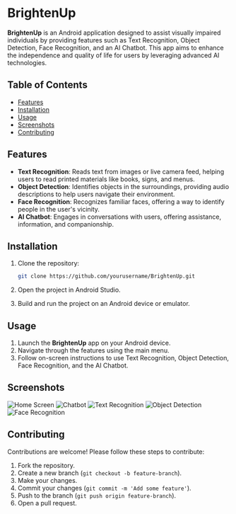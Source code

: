 # BrightenUp

**BrightenUp** is an Android application designed to assist visually impaired individuals by providing features such as Text Recognition, Object Detection, Face Recognition, and an AI Chatbot. This app aims to enhance the independence and quality of life for users by leveraging advanced AI technologies.

## Table of Contents
- [Features](#features)
- [Installation](#installation)
- [Usage](#usage)
- [Screenshots](#screenshots)
- [Contributing](#contributing)

## Features

- **Text Recognition**: Reads text from images or live camera feed, helping users to read printed materials like books, signs, and menus.
- **Object Detection**: Identifies objects in the surroundings, providing audio descriptions to help users navigate their environment.
- **Face Recognition**: Recognizes familiar faces, offering a way to identify people in the user's vicinity.
- **AI Chatbot**: Engages in conversations with users, offering assistance, information, and companionship.

## Installation

1. Clone the repository:
    ```sh
    git clone https://github.com/yourusername/BrightenUp.git
    ```

2. Open the project in Android Studio.

3. Build and run the project on an Android device or emulator.

## Usage

1. Launch the **BrightenUp** app on your Android device.
2. Navigate through the features using the main menu.
3. Follow on-screen instructions to use Text Recognition, Object Detection, Face Recognition, and the AI Chatbot.

## Screenshots
![Home Screen](screenshots/phoneinhand.png)
![Chatbot](screenshots/chatbot.png)
![Text Recognition](screenshots/textrecognition.png)
![Object Detection](screenshots/objectrecognition.png)
![Face Recognition](screenshots/facerecognition.png)

## Contributing

Contributions are welcome! Please follow these steps to contribute:

1. Fork the repository.
2. Create a new branch (`git checkout -b feature-branch`).
3. Make your changes.
4. Commit your changes (`git commit -m 'Add some feature'`).
5. Push to the branch (`git push origin feature-branch`).
6. Open a pull request.
